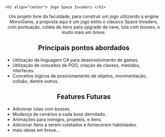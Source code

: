     <h1 align="center"> Jogo Space Invaders </h1>

<p align="center"> Um projeto livre da faculdade, para construir um jogo utilizando a engine MonoGame, a proposta aqui é um jogo estilo o clássico Space Invaders, com pontuação, coleta de itens para upgrade da nave, luta com bosses, e muito mais em breve.  </p>

<h2 align="center"> Principais pontos abordados </h2>

- Utilização da linguagem C# para desenvolvimento de games.
- Utilização de conceitos de POO, criação de classes, metódos, interfaces.
- Conceitos lógicos de posicionamento de objetos, movimentação, colisão, dentre outros.

<h2 align="center"> Features Futuras </h2>

- Adicionar lutas com bosses.
- Mudança de cenários a cada boss derrotado.
- Animações para inimigos, projeteis, e itens.
- Adicionar itens a serem coletados e fornecerem habilidades.
- mais ideias em breve...